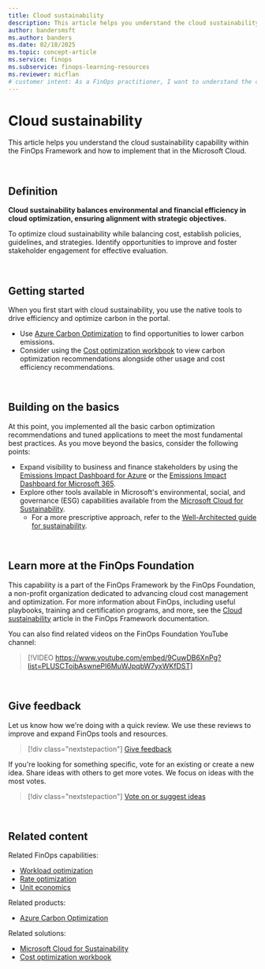 ```yaml
---
title: Cloud sustainability
description: This article helps you understand the cloud sustainability capability within the FinOps Framework and how to implement that in the Microsoft Cloud.
author: bandersmsft
ms.author: banders
ms.date: 02/18/2025
ms.topic: concept-article
ms.service: finops
ms.subservice: finops-learning-resources
ms.reviewer: micflan
# customer intent: As a FinOps practitioner, I want to understand the cloud sustainability capability so that I can implement that in the Microsoft cloud.
---
```


<!-- markdownlint-disable-next-line MD025 -->
# Cloud sustainability

This article helps you understand the cloud sustainability capability within the FinOps Framework and how to implement that in the Microsoft Cloud.

<br>

## Definition

**Cloud sustainability balances environmental and financial efficiency in cloud optimization, ensuring alignment with strategic objectives.**

To optimize cloud sustainability while balancing cost, establish policies, guidelines, and strategies. Identify opportunities to improve and foster stakeholder engagement for effective evaluation.

<br>

## Getting started

When you first start with cloud sustainability, you use the native tools to drive efficiency and optimize carbon in the portal.

- Use [Azure Carbon Optimization](/azure/carbon-optimization/overview) to find opportunities to lower carbon emissions.
- Consider using the [Cost optimization workbook](../../toolkit/workbooks/optimization.md) to view carbon optimization recommendations alongside other usage and cost efficiency recommendations. 
<br>

## Building on the basics

At this point, you implemented all the basic carbon optimization recommendations and tuned applications to meet the most fundamental best practices. As you move beyond the basics, consider the following points:

- Expand visibility to business and finance stakeholders by using the [Emissions Impact Dashboard for Azure](/power-bi/connect-data/service-connect-to-emissions-impact-dashboard) or the [Emissions Impact Dashboard for Microsoft 365](/power-bi/connect-data/service-connect-to-emissions-impact-dashboard).
- Explore other tools available in Microsoft's environmental, social, and governance (ESG) capabilities available from the [Microsoft Cloud for Sustainability](/industry/sustainability/overview).
  - For a more prescriptive approach, refer to the [Well-Architected guide for sustainability](/industry/well-architected/sustainability).

<br>

## Learn more at the FinOps Foundation

This capability is a part of the FinOps Framework by the FinOps Foundation, a non-profit organization dedicated to advancing cloud cost management and optimization. For more information about FinOps, including useful playbooks, training and certification programs, and more, see the [Cloud sustainability](https://www.finops.org/framework/capabilities/cloud-sustainability/) article in the FinOps Framework documentation.

You can also find related videos on the FinOps Foundation YouTube channel:

> [!VIDEO https://www.youtube.com/embed/9CuwDB6XnPg?list=PLUSCToibAswnePI6MuWJpqbW7yxWKfDST]

<br>

## Give feedback

Let us know how we're doing with a quick review. We use these reviews to improve and expand FinOps tools and resources.

> [!div class="nextstepaction"]
> [Give feedback](https://portal.azure.com/#view/HubsExtension/InProductFeedbackBlade/extensionName/FinOpsToolkit/cesQuestion/How%20easy%20or%20hard%20is%20it%20to%20use%20FinOps%20toolkit%20tools%20and%20resources%3F/cvaQuestion/How%20valuable%20is%20the%20FinOps%20toolkit%3F/surveyId/FTK0.9/bladeName/Guide.Framework/featureName/Capabilities.Optimize.Sustainability)

If you're looking for something specific, vote for an existing or create a new idea. Share ideas with others to get more votes. We focus on ideas with the most votes.

> [!div class="nextstepaction"]
> [Vote on or suggest ideas](https://github.com/microsoft/finops-toolkit/issues?q=is%3Aissue+is%3Aopen+sort%3Areactions-%252B1-desc)

<br>

## Related content

Related FinOps capabilities:

- [Workload optimization](./workloads.md)
- [Rate optimization](./rates.md)
- [Unit economics](../quantify/unit-economics.md)

Related products:

- [Azure Carbon Optimization](/azure/carbon-optimization)

Related solutions:

- [Microsoft Cloud for Sustainability](https://www.microsoft.com/sustainability/cloud)
- [Cost optimization workbook](../../toolkit/workbooks/optimization.md)

<br>
